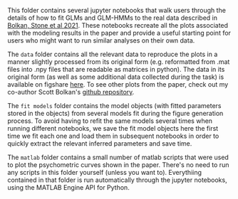 This folder contains several jupyter notebooks that walk users through the details of how to fit GLMs and GLM-HMMs to the real data described in [Bolkan, Stone et al 2021](https://www.biorxiv.org/content/10.1101/2021.07.23.453573v1). These notebooks recreate all the plots associated with the modeling results in the paper and provide a useful starting point for users who might want to run similar analyses on their own data. 

The <code>data</code> folder contains all the relevant data to reproduce the plots in a manner slightly processed from its original form (e.g. reformatted from .mat files into .npy files that are readable as matrices in python). The data in its original form (as well as some additional data collected during the task) is available on figshare [here](https://figshare.com/search?q=10.6084%2Fm9.figshare.17299142). To see other plots from the paper, check out my co-author Scott Bolkan's [github repository](https://github.com/ssbolkan/BolkanStoneEtAl). 

The <code>fit models</code> folder contains the model objects (with fitted parameters stored in the objects) from several models fit during the figure generation process. To avoid having to refit the same models several times when running different notebooks, we save the fit model objects here the first time we fit each one and load them in subsequent notebooks in order to quickly extract the relevant inferred parameters and save time. 

The <code>matlab</code> folder contains a small number of matlab scripts that were used to plot the psychometric curves shown in the paper. There's no need to run any scripts in this folder yourself (unless you want to). Everythiing contained in that folder is run automatically through the jupyter notebooks, using the MATLAB Engine API for Python. 
